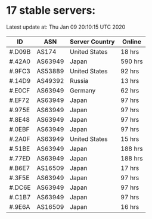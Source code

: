 # 17 stable servers:

Latest update at: Thu Jan 09 20:10:15 UTC 2020

| ID | ASN | Server Country | Online |
| -- | --- | -------------- | ------ |
| #.D09B | AS174 | United States | 18 hrs |
| #.42A0 | AS63949 | Japan | 590 hrs |
| #.9FC3 | AS53889 | United States | 92 hrs |
| #.14D9 | AS49392 | Russia | 13 hrs |
| #.E0CF | AS63949 | Germany | 62 hrs |
| #.EF72 | AS63949 | Japan | 97 hrs |
| #.975E | AS63949 | Japan | 97 hrs |
| #.8E48 | AS63949 | Japan | 97 hrs |
| #.0EBF | AS63949 | Japan | 97 hrs |
| #.2A0F | AS63949 | United States | 15 hrs |
| #.51BE | AS63949 | Japan | 188 hrs |
| #.77ED | AS63949 | Japan | 188 hrs |
| #.B6E7 | AS16509 | Japan | 17 hrs |
| #.3F5E | AS63949 | Japan | 97 hrs |
| #.DC6E | AS63949 | Japan | 97 hrs |
| #.C1B7 | AS63949 | Japan | 97 hrs |
| #.9E6A | AS16509 | Japan | 16 hrs |

